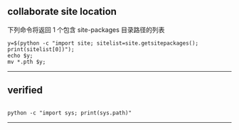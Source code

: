 ## collaborate site location

下列命令将返回 1 个包含 site-packages 目录路径的列表

```
y=$(python -c "import site; sitelist=site.getsitepackages(); print(sitelist[0])");
echo $y;
mv *.pth $y;

```

<hr>

## verified

```

python -c "import sys; print(sys.path)"

```

<hr>